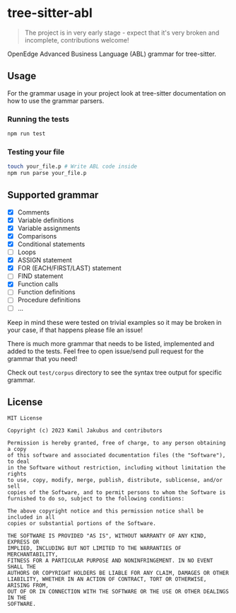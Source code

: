 # tree-sitter-abl

> The project is in very early stage - expect that it's very broken and incomplete, contributions welcome!

OpenEdge Advanced Business Language (ABL) grammar for tree-sitter.

## Usage

For the grammar usage in your project look at tree-sitter documentation on how to use the grammar parsers.

### Running the tests

```bash
npm run test
```

### Testing your file

```bash
touch your_file.p # Write ABL code inside
npm run parse your_file.p
```

## Supported grammar

- [X] Comments
- [X] Variable definitions
- [X] Variable assignments
- [X] Comparisons
- [X] Conditional statements
- [ ] Loops
- [X] ASSIGN statement
- [X] FOR (EACH/FIRST/LAST) statement
- [ ] FIND statement
- [X] Function calls
- [ ] Function definitions
- [ ] Procedure definitions
- [ ] ...
  
Keep in mind these were tested on trivial examples so it may be broken in your case, if that happens please file an issue!

There is much more grammar that needs to be listed, implemented and added to the tests. Feel free to open issue/send pull request for the grammar that you need!

Check out `test/corpus` directory to see the syntax tree output for specific grammar.

## License

```LICENSE
MIT License

Copyright (c) 2023 Kamil Jakubus and contributors

Permission is hereby granted, free of charge, to any person obtaining a copy
of this software and associated documentation files (the "Software"), to deal
in the Software without restriction, including without limitation the rights
to use, copy, modify, merge, publish, distribute, sublicense, and/or sell
copies of the Software, and to permit persons to whom the Software is
furnished to do so, subject to the following conditions:

The above copyright notice and this permission notice shall be included in all
copies or substantial portions of the Software.

THE SOFTWARE IS PROVIDED "AS IS", WITHOUT WARRANTY OF ANY KIND, EXPRESS OR
IMPLIED, INCLUDING BUT NOT LIMITED TO THE WARRANTIES OF MERCHANTABILITY,
FITNESS FOR A PARTICULAR PURPOSE AND NONINFRINGEMENT. IN NO EVENT SHALL THE
AUTHORS OR COPYRIGHT HOLDERS BE LIABLE FOR ANY CLAIM, DAMAGES OR OTHER
LIABILITY, WHETHER IN AN ACTION OF CONTRACT, TORT OR OTHERWISE, ARISING FROM,
OUT OF OR IN CONNECTION WITH THE SOFTWARE OR THE USE OR OTHER DEALINGS IN THE
SOFTWARE.
```